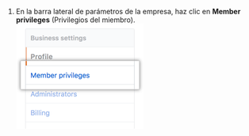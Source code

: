 1. En la barra lateral de parámetros de la empresa, haz clic en **Member privileges** (Privilegios del miembro). ![Pestaña Member privileges (Privilegios del miembros) en la barra lateral de parámetros de la cuenta de empresa](/assets/images/help/business-accounts/settings-member-privileges-tab.png)
